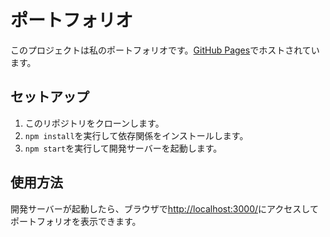 # ポートフォリオ

このプロジェクトは私のポートフォリオです。[GitHub Pages](https://hwai12.github.io/portfolio)でホストされています。

## セットアップ

1. このリポジトリをクローンします。
2. `npm install`を実行して依存関係をインストールします。
3. `npm start`を実行して開発サーバーを起動します。

## 使用方法

開発サーバーが起動したら、ブラウザで[http://localhost:3000/](http://localhost:3000/)にアクセスしてポートフォリオを表示できます。